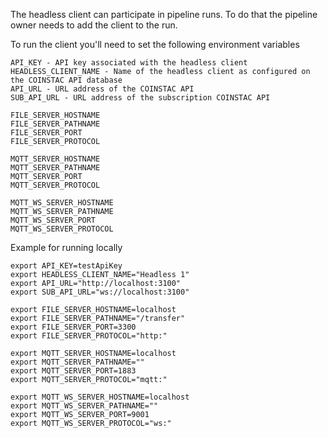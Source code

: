 The headless client can participate in pipeline runs. To do that the pipeline owner needs to add the client to the run.

To run the client you'll need to set the following environment variables
```
API_KEY - API key associated with the headless client
HEADLESS_CLIENT_NAME - Name of the headless client as configured on the COINSTAC API database
API_URL - URL address of the COINSTAC API
SUB_API_URL - URL address of the subscription COINSTAC API

FILE_SERVER_HOSTNAME
FILE_SERVER_PATHNAME
FILE_SERVER_PORT
FILE_SERVER_PROTOCOL

MQTT_SERVER_HOSTNAME
MQTT_SERVER_PATHNAME
MQTT_SERVER_PORT
MQTT_SERVER_PROTOCOL

MQTT_WS_SERVER_HOSTNAME
MQTT_WS_SERVER_PATHNAME
MQTT_WS_SERVER_PORT
MQTT_WS_SERVER_PROTOCOL
```

Example for running locally
```
export API_KEY=testApiKey
export HEADLESS_CLIENT_NAME="Headless 1"
export API_URL="http://localhost:3100"
export SUB_API_URL="ws://localhost:3100"

export FILE_SERVER_HOSTNAME=localhost
export FILE_SERVER_PATHNAME="/transfer"
export FILE_SERVER_PORT=3300
export FILE_SERVER_PROTOCOL="http:"

export MQTT_SERVER_HOSTNAME=localhost
export MQTT_SERVER_PATHNAME=""
export MQTT_SERVER_PORT=1883
export MQTT_SERVER_PROTOCOL="mqtt:"

export MQTT_WS_SERVER_HOSTNAME=localhost
export MQTT_WS_SERVER_PATHNAME=""
export MQTT_WS_SERVER_PORT=9001
export MQTT_WS_SERVER_PROTOCOL="ws:"
```
